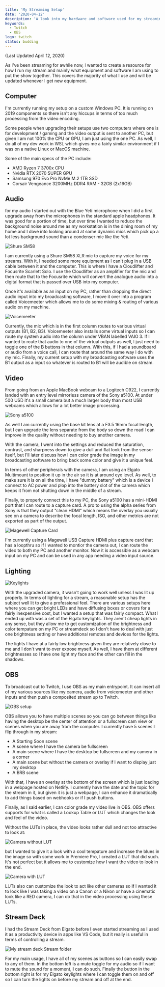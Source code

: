```yaml
---
title: 'My Streaming Setup'
date: '2020-04-12'
description: 'A look into my hardware and software used for my streaming setup'
keywords:
  - Twitch
  - OBS
logo: twitch
status: budding
---
```


(Last Updated April 12, 2020)

As I've been streaming for awhile now, I wanted to create a resource for how I run my stream and mainly what equipment and software I am using to put the show together. This covers the majority of what I use and will be updated whenever I get new equipment.

## Computer

I'm currently running my setup on a custom Windows PC. It is running on 2019 components so there isn't any hiccups in terms of too much processing from the video encoding.

Some people when upgrading their setups use two computers where one is for development / gaming and the video output is sent to another PC, but given I am not 100% the CPU or GPU, I am just using the one PC. As well, I do all of my dev work in WSL which gives me a fairly similar environment if I was on a native Linux or MacOS machine.

Some of the main specs of the PC include:

- AMD Ryzen 7 3700x CPU
- Nvidia RTX 2070 SUPER GPU
- Samsung 970 Evo Pro NvMe M.2 1TB SSD
- Corsair Vengeance 3200MHz DDR4 RAM - 32GB (2x16GB)

## Audio

for my audio I started out with the Blue Yeti microphone when I did a first upgrade away from the microphones in the standard apple headphones. It was good for a portion of time, but over time I wanted to reduce the background noise around me as my workstation is in the dining room of my home and I dove into looking around at some dynamic mics which pick up a lot less background sound than a condenser mic like the Yeti.

![Shure SM58](./shure-sm58.jpg)

I am currently using a Shure SM58 XLR mic to capture my voice for my streams. With it, I needed some more equipment as I can't plug in a USB cable between it and the computer. This is where I have a Cloudlifter and Focusrite Scarlett Solo. I use the Cloudlifter as an amplifier for the mic and then route that to the Focusrite which will convert the analogue audio into a digital format that is passed over USB into my computer.

Once it's available as an input on my PC, rather than dropping the direct audio input into my broadcasting software, I move it over into a program called Voicemeeter which allows me to do some mixing & routing of various audio on my machine.

![Voicemeeter](./voicemeeter.png)

Currently, the mic which is in the first column routes to various virtual outputs (B1, B2, B3). Voicemeeter also installs some virtual inputs so I can route my system audio into the column under VBAN labelled VAIO 3. If I wanted to route that audio to one of the virtual outputs as well, I just need to toggle one of the B buttons in that column. With this, if I had a soundboard or audio from a voice call, I can route that around the same way I do with my mic. Finally, my current setup with my broadcasting software uses the B1 output as a input so whatever is routed to B1 will be audible on stream.

## Video

From going from an Apple MacBook webcam to a Logitech C922, I currently landed with an entry level mirrorless camera of the Sony a5100. At under 500 USD it's a small camera but a much larger body than most USB webcams which allows for a lot better image processing.

![Sony a5100](./a5100.jpg)

As well I am currently using the base kit lens at a F3.5 16mm focal length, but I can upgrade the lens separate from the body so down the road I can improve in the quality without needing to buy another camera.

With the camera, I went into the settings and reduced the saturation, contrast, and sharpness down to give a dull and flat look from the sensor itself, but I'll later discuss how I can color grade the image in my broadcasting software to bring back some color and give it a unique feel.

In terms of other peripherals with the camera, I am using an Elgato Multimount to position it up in the air so it is at around eye level. As well, to make sure it is on all the time, I have "dummy battery" which is a device I connect to AC power and plop into the battery slot of the camera which keeps it from not shutting down in the middle of a stream.

Finally, to properly connect this to my PC, the Sony a5100 has a mini-HDMI port that I can route to a capture card. A pro to using the alpha series from Sony is that they output "clean HDMI" which means the overlay you usually see on a camera to describe the focal length, ISO, and other metrics are not exported as part of the output.

![Magewell Capture Card](./magewell.jpg)

I'm currently using a Magewell USB Capture HDMI plus capture card that has a loopthru so if I wanted to montior the camera out, I can route the video to both my PC and another monitor. Now it is accessible as a webcam input on my PC and can be used in any app needing a video input source.

## Lighting

![Keylights](./keylight.jpg)

With the upgraded camera, it wasn't going to work well unless I was lit up properly. In terms of lighting for a stream, a reasonable setup has the subject well lit to give a professional feel. There are various setups here where you can get bright LEDs and have diffusing boxes or covers for a fairly inexpensive cost, but I wanted a setup that was fairly compact. What I ended up with was a set of the Elgato keylights. They aren't cheap lights in any sense, but they allow me to get customization of the brightness and color tempature on my PC or streamdeck so I don't have to deal with just one brightness setting or have additional remotes and devices for the lights.

The lights I have at a fairly low brightness given they are relatively close to me and I don't want to over expose myself. As well, I have them at different brightnesses so I have one light my face and the other can fill in the shadows.

## OBS

To broadcast out to Twitch, I use OBS as my main entrypoint. It can insert all of my various sources like my camera, audio from voicemeeter and other inputs and then push a composited stream up to Twitch.

![OBS setup](./obs.png)

OBS allows you to have multiple scenes so you can go between things like having the desktop be the center of attention or a fullscreen cam view or scenes when you are away from the computer. I currently have 5 scenes I flip through in my stream:

- A Starting Soon scene
- A scene where I have the camera be fullscreen
- A main scene where I have the desktop be fullscreen and my camera in a corner
- A main scene but without the camera or overlay if I want to display just my desktop
- A BRB scene

With that, I have an overlay at the bottom of the screen which is just loading in a webpage hosted on Netlify. I currently have the date and the topic for the stream in it, but given it is just a webpage, I can enhance it dramatically to add things based on webhooks or if I push buttons.

Finally, as I said earlier, I can color grade my video live in OBS. OBS offers supports for what is called a Lookup Table or LUT which changes the look and feel of the video.

Without the LUTs in place, the video looks rather dull and not too attractive to look at:

![Camera without LUT](./cam_without_lut.png)

but I wanted to give it a look with a cool tempature and increase the blues in the image so with some work in Premiere Pro, I created a LUT that did such. It's not perfect but it allows me to customize how I want the video to look in the end.

![Camera with LUT](./cam_with_lut.png)

LUTs also can customize the look to act like other cameras so if I wanted it to look like I was taking a video on a Canon or a Nikon or have a cinematic look like a RED camera, I can do that in the video processing using these LUTs.

## Stream Deck

I had the Stream Deck from Elgato before I even started streaming as I used it as a productivity device in apps like VS Code, but it really is useful in terms of controlling a stream.

![My stream deck Stream folder](./streamdeck-folder.png)

For my main usage, I have all of my scenes as buttons so I can easily swap to any of them. In the bottom left is a mute toggle for my audio so if I want to mute the sound for a moment, I can do such. Finally the button in the bottom right is for my Elgato keylights where I can toggle them on and off so I can turn the lights on before my stream and off at the end.
